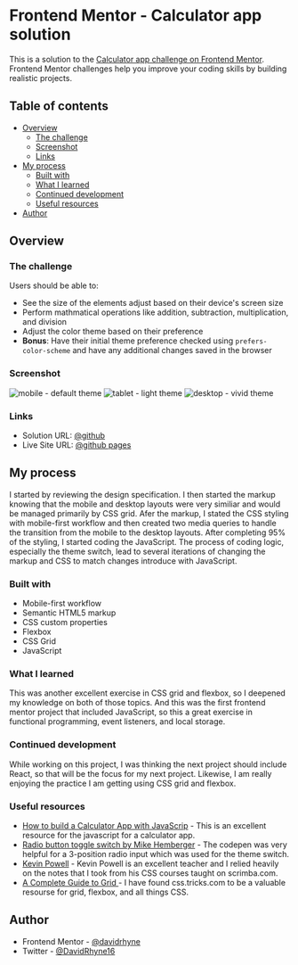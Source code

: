 # Frontend Mentor - Calculator app solution

This is a solution to the [Calculator app challenge on Frontend Mentor](https://www.frontendmentor.io/challenges/calculator-app-9lteq5N29). Frontend Mentor challenges help you improve your coding skills by building realistic projects. 

## Table of contents

- [Overview](#overview)
  - [The challenge](#the-challenge)
  - [Screenshot](#screenshot)
  - [Links](#links)
- [My process](#my-process)
  - [Built with](#built-with)
  - [What I learned](#what-i-learned)
  - [Continued development](#continued-development)
  - [Useful resources](#useful-resources)
- [Author](#author)

## Overview

### The challenge

Users should be able to:

- See the size of the elements adjust based on their device's screen size
- Perform mathmatical operations like addition, subtraction, multiplication, and division
- Adjust the color theme based on their preference
- **Bonus**: Have their initial theme preference checked using `prefers-color-scheme` and have any additional changes saved in the browser

### Screenshot

![mobile - default theme](https://user-images.githubusercontent.com/63062052/119277928-f65c0f80-bbe7-11eb-80c9-144d561ff46a.png)
![tablet - light theme](https://user-images.githubusercontent.com/63062052/119277970-286d7180-bbe8-11eb-8aca-58af3a9ada97.png)
![desktop - vivid theme](https://user-images.githubusercontent.com/63062052/119277990-43d87c80-bbe8-11eb-87be-848899a2f088.png)

### Links

- Solution URL: [@github](https://github.com/davidrhyne/calculator-app)
- Live Site URL: [@github pages](https://davidrhyne.github.io/calculator-app/)

## My process

I started by reviewing the design specification.  I then started the markup knowing that the mobile and desktop layouts were very similiar and would be managed primarily by CSS grid. Afer the markup, I stated the CSS styling with mobile-first workflow and then created two media queries to handle the transition from the mobile to the desktop layouts.  After completing 95% of the styling, I started coding the JavaScript.  The process of coding logic, especially the theme switch, lead to several iterations of changing the markup and CSS to match changes introduce with JavaScript.

### Built with

- Mobile-first workflow
- Semantic HTML5 markup
- CSS custom properties
- Flexbox
- CSS Grid
- JavaScript

### What I learned

This was another excellent exercise in CSS grid and flexbox, so I deepened my knowledge on both of those topics.  And this was the first frontend mentor project that included JavaScript, so this a great exercise in functional programming, event listeners, and local storage.

### Continued development

While working on this project, I was thinking the next project should include React, so that will be the focus for my next project.  Likewise, I am really enjoying the practice I am getting using CSS grid and flexbox.

### Useful resources
- [How to build a Calculator App with JavaScrip](https://freshman.tech/calculator/) - This is an excellent resource for the javascript for a calculator app.
- [Radio button toggle switch by Mike Hemberger](https://codepen.io/JiveDig/pen/jbdJXR) - The codepen was very helpful for a 3-position radio input which was used for the theme switch.
- [Kevin Powell](https://www.kevinpowell.co/) - Kevin Powell is an excellent teacher and I relied heavily on the notes that I took from his CSS courses taught on scrimba.com.
- [A Complete Guide to Grid ](https://css-tricks.com/snippets/css/complete-guide-grid/) -  I have found css.tricks.com to be a valuable resourse for grid, flexbox, and all things CSS.

## Author

- Frontend Mentor - [@davidrhyne](https://www.frontendmentor.io/profile/davidrhyne)
- Twitter - [@DavidRhyne16](https://www.twitter.com/DavidRhyne16)
